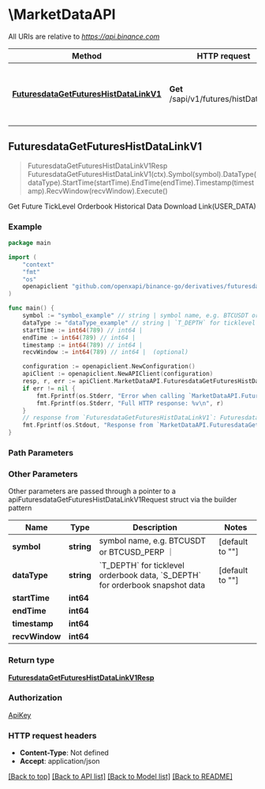 # \MarketDataAPI

All URIs are relative to *https://api.binance.com*

Method | HTTP request | Description
------------- | ------------- | -------------
[**FuturesdataGetFuturesHistDataLinkV1**](MarketDataAPI.md#FuturesdataGetFuturesHistDataLinkV1) | **Get** /sapi/v1/futures/histDataLink | Get Future TickLevel Orderbook Historical Data Download Link(USER_DATA)



## FuturesdataGetFuturesHistDataLinkV1

> FuturesdataGetFuturesHistDataLinkV1Resp FuturesdataGetFuturesHistDataLinkV1(ctx).Symbol(symbol).DataType(dataType).StartTime(startTime).EndTime(endTime).Timestamp(timestamp).RecvWindow(recvWindow).Execute()

Get Future TickLevel Orderbook Historical Data Download Link(USER_DATA)



### Example

```go
package main

import (
	"context"
	"fmt"
	"os"
	openapiclient "github.com/openxapi/binance-go/derivatives/futuresdata"
)

func main() {
	symbol := "symbol_example" // string | symbol name, e.g. BTCUSDT or BTCUSD_PERP ｜ (default to "")
	dataType := "dataType_example" // string | `T_DEPTH` for ticklevel orderbook data, `S_DEPTH` for orderbook snapshot data (default to "")
	startTime := int64(789) // int64 | 
	endTime := int64(789) // int64 | 
	timestamp := int64(789) // int64 | 
	recvWindow := int64(789) // int64 |  (optional)

	configuration := openapiclient.NewConfiguration()
	apiClient := openapiclient.NewAPIClient(configuration)
	resp, r, err := apiClient.MarketDataAPI.FuturesdataGetFuturesHistDataLinkV1(context.Background()).Symbol(symbol).DataType(dataType).StartTime(startTime).EndTime(endTime).Timestamp(timestamp).RecvWindow(recvWindow).Execute()
	if err != nil {
		fmt.Fprintf(os.Stderr, "Error when calling `MarketDataAPI.FuturesdataGetFuturesHistDataLinkV1``: %v\n", err)
		fmt.Fprintf(os.Stderr, "Full HTTP response: %v\n", r)
	}
	// response from `FuturesdataGetFuturesHistDataLinkV1`: FuturesdataGetFuturesHistDataLinkV1Resp
	fmt.Fprintf(os.Stdout, "Response from `MarketDataAPI.FuturesdataGetFuturesHistDataLinkV1`: %v\n", resp)
}
```

### Path Parameters



### Other Parameters

Other parameters are passed through a pointer to a apiFuturesdataGetFuturesHistDataLinkV1Request struct via the builder pattern


Name | Type | Description  | Notes
------------- | ------------- | ------------- | -------------
 **symbol** | **string** | symbol name, e.g. BTCUSDT or BTCUSD_PERP ｜ | [default to &quot;&quot;]
 **dataType** | **string** | &#x60;T_DEPTH&#x60; for ticklevel orderbook data, &#x60;S_DEPTH&#x60; for orderbook snapshot data | [default to &quot;&quot;]
 **startTime** | **int64** |  | 
 **endTime** | **int64** |  | 
 **timestamp** | **int64** |  | 
 **recvWindow** | **int64** |  | 

### Return type

[**FuturesdataGetFuturesHistDataLinkV1Resp**](FuturesdataGetFuturesHistDataLinkV1Resp.md)

### Authorization

[ApiKey](../README.md#ApiKey)

### HTTP request headers

- **Content-Type**: Not defined
- **Accept**: application/json

[[Back to top]](#) [[Back to API list]](../README.md#documentation-for-api-endpoints)
[[Back to Model list]](../README.md#documentation-for-models)
[[Back to README]](../README.md)

